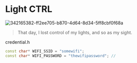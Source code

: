 # Light CTRL
![342165382-ff2ee705-b870-4d64-8d34-5ff8cbf0f68a](https://github.com/mio9/light-ctrl/assets/11581624/178ac422-e194-471c-9989-e60e7835836f)

> That day, I lost control of my lights, and so as my sight.


credential.h
```c++
const char* WIFI_SSID = "somewifi";
const char* WIFI_PASSWORD = "thewifipassword"; // 
```
